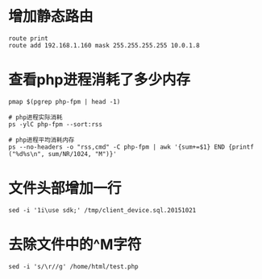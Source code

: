 # 增加静态路由
```
route print
route add 192.168.1.160 mask 255.255.255.255 10.0.1.8
```

# 查看php进程消耗了多少内存
```
pmap $(pgrep php-fpm | head -1)

# php进程实际消耗
ps -ylC php-fpm --sort:rss

# php进程平均消耗内存
ps --no-headers -o "rss,cmd" -C php-fpm | awk '{sum+=$1} END {printf ("%d%s\n", sum/NR/1024, "M")}'
```

# 文件头部增加一行
```
sed -i '1i\use sdk;' /tmp/client_device.sql.20151021
```

# 去除文件中的^M字符
```
sed -i 's/\r//g' /home/html/test.php
```
